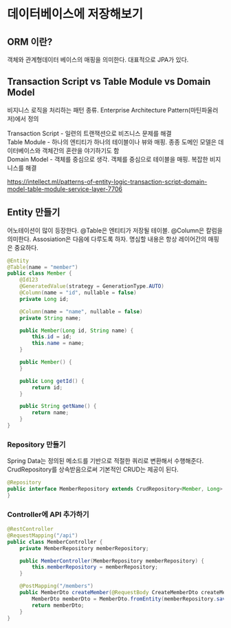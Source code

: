# 데이터베이스에 저장해보기

## ORM 이란?

객체와 관계형데이터 베이스의 매핑을 의미한다. 대표적으로 JPA가 있다.

## Transaction Script vs Table Module vs Domain Model

비지니스 로직을 처리하는 패턴 종류. Enterprise Architecture Pattern(마틴파울러 저)에서 정의 

Transaction Script - 일련의 트랜잭션으로 비즈니스 문제를 해결  
Table Module - 하나의 엔티티가 하나의 테이블이나 뷰와 매핑. 종종 도메인 모델은 데이터베이스와 객체간의 혼란을 야기하기도 함  
Domain Model - 객체를 중심으로 생각. 객체를 중심으로 테이블을 매핑. 복잡한 비지니스를 해결

https://intellect.ml/patterns-of-entity-logic-transaction-script-domain-model-table-module-service-layer-7706


## Entity 만들기

어노테이션이 많이 등장한다. @Table은 엔티티가 저장될 테이블. @Column은 칼럼을 의미한다. Assosiation은 다음에 다루도록 하자. 명심할 내용은 항상 레이어간의 매핑은 중요하다.

```java
@Entity
@Table(name = "member")
public class Member {
    @Id123
    @GeneratedValue(strategy = GenerationType.AUTO)
    @Column(name = "id", nullable = false)
    private Long id;

    @Column(name = "name", nullable = false)
    private String name;

    public Member(Long id, String name) {
        this.id = id;
        this.name = name;
    }

    public Member() {
    }

    public Long getId() {
        return id;
    }

    public String getName() {
        return name;
    }
}
```

### Repository 만들기

Spring Data는 정의된 메소드를 기반으로 적절한 쿼리로 변환해서 수행해준다. CrudRepository를 상속받음으로써 기본적인 CRUD는 제공이 된다.  

```java
@Repository
public interface MemberRepository extends CrudRepository<Member, Long> {
}
```

### Controller에 API 추가하기

```java
@RestController
@RequestMapping("/api")
public class MemberController {
    private MemberRepository memberRepository;

    public MemberController(MemberRepository memberRepository) {
        this.memberRepository = memberRepository;
    }

    @PostMapping("/members")
    public MemberDto createMember(@RequestBody CreateMemberDto createMemberDto) {
        MemberDto memberDto = MemberDto.fromEntity(memberRepository.save(createMemberDto.toEnity()));
        return memberDto;
    }
}
```